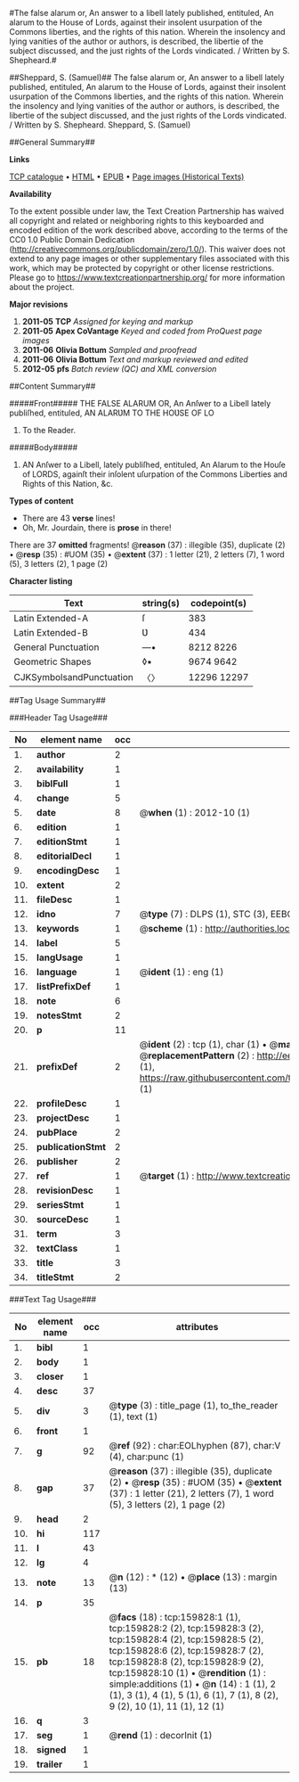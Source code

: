 #The false alarum or, An answer to a libell lately published, entituled, An alarum to the House of Lords, against their insolent usurpation of the Commons liberties, and the rights of this nation. Wherein the insolency and lying vanities of the author or authors, is described, the libertie of the subject discussed, and the just rights of the Lords vindicated. / Written by S. Shepheard.#

##Sheppard, S. (Samuel)##
The false alarum or, An answer to a libell lately published, entituled, An alarum to the House of Lords, against their insolent usurpation of the Commons liberties, and the rights of this nation. Wherein the insolency and lying vanities of the author or authors, is described, the libertie of the subject discussed, and the just rights of the Lords vindicated. / Written by S. Shepheard.
Sheppard, S. (Samuel)

##General Summary##

**Links**

[TCP catalogue](http://www.ota.ox.ac.uk/tcp/)  • 
[HTML](http://tei.it.ox.ac.uk/tcp/Texts-HTML/free/A93/A93093.html)  • 
[EPUB](http://tei.it.ox.ac.uk/tcp/Texts-EPUB/free/A93/A93093.epub) • 
[Page images (Historical Texts)](https://historicaltexts.jisc.ac.uk/eebo-99861620e)

**Availability**

To the extent possible under law, the Text Creation Partnership has waived all copyright and related or neighboring rights to this keyboarded and encoded edition of the work described above, according to the terms of the CC0 1.0 Public Domain Dedication (http://creativecommons.org/publicdomain/zero/1.0/). This waiver does not extend to any page images or other supplementary files associated with this work, which may be protected by copyright or other license restrictions. Please go to https://www.textcreationpartnership.org/ for more information about the project.

**Major revisions**

1. __2011-05__ __TCP__ *Assigned for keying and markup*
1. __2011-05__ __Apex CoVantage__ *Keyed and coded from ProQuest page images*
1. __2011-06__ __Olivia Bottum__ *Sampled and proofread*
1. __2011-06__ __Olivia Bottum__ *Text and markup reviewed and edited*
1. __2012-05__ __pfs__ *Batch review (QC) and XML conversion*

##Content Summary##

#####Front#####
THE FALSE ALARUM OR, An Anſwer to a Libell lately publiſhed, entituled, AN ALARƲM TO THE HOƲSE OF LO
1. To the Reader.

#####Body#####

1. AN Anſwer to a Libell, lately publiſhed, entituled, An Alarum to the Houſe of LORDS, againſt their inſolent uſurpation of the Commons Liberties and Rights of this Nation, &c.

**Types of content**

  * There are 43 **verse** lines!
  * Oh, Mr. Jourdain, there is **prose** in there!

There are 37 **omitted** fragments! 
 @__reason__ (37) : illegible (35), duplicate (2)  •  @__resp__ (35) : #UOM (35)  •  @__extent__ (37) : 1 letter (21), 2 letters (7), 1 word (5), 3 letters (2), 1 page (2)

**Character listing**


|Text|string(s)|codepoint(s)|
|---|---|---|
|Latin Extended-A|ſ|383|
|Latin Extended-B|Ʋ|434|
|General Punctuation|—•|8212 8226|
|Geometric Shapes|◊▪|9674 9642|
|CJKSymbolsandPunctuation|〈〉|12296 12297|

##Tag Usage Summary##

###Header Tag Usage###

|No|element name|occ|attributes|
|---|---|---|---|
|1.|__author__|2||
|2.|__availability__|1||
|3.|__biblFull__|1||
|4.|__change__|5||
|5.|__date__|8| @__when__ (1) : 2012-10 (1)|
|6.|__edition__|1||
|7.|__editionStmt__|1||
|8.|__editorialDecl__|1||
|9.|__encodingDesc__|1||
|10.|__extent__|2||
|11.|__fileDesc__|1||
|12.|__idno__|7| @__type__ (7) : DLPS (1), STC (3), EEBO-CITATION (1), PROQUEST (1), VID (1)|
|13.|__keywords__|1| @__scheme__ (1) : http://authorities.loc.gov/ (1)|
|14.|__label__|5||
|15.|__langUsage__|1||
|16.|__language__|1| @__ident__ (1) : eng (1)|
|17.|__listPrefixDef__|1||
|18.|__note__|6||
|19.|__notesStmt__|2||
|20.|__p__|11||
|21.|__prefixDef__|2| @__ident__ (2) : tcp (1), char (1)  •  @__matchPattern__ (2) : ([0-9\-]+):([0-9IVX]+) (1), (.+) (1)  •  @__replacementPattern__ (2) : http://eebo.chadwyck.com/downloadtiff?vid=$1&page=$2 (1), https://raw.githubusercontent.com/textcreationpartnership/Texts/master/tcpchars.xml#$1 (1)|
|22.|__profileDesc__|1||
|23.|__projectDesc__|1||
|24.|__pubPlace__|2||
|25.|__publicationStmt__|2||
|26.|__publisher__|2||
|27.|__ref__|1| @__target__ (1) : http://www.textcreationpartnership.org/docs/. (1)|
|28.|__revisionDesc__|1||
|29.|__seriesStmt__|1||
|30.|__sourceDesc__|1||
|31.|__term__|3||
|32.|__textClass__|1||
|33.|__title__|3||
|34.|__titleStmt__|2||


###Text Tag Usage###

|No|element name|occ|attributes|
|---|---|---|---|
|1.|__bibl__|1||
|2.|__body__|1||
|3.|__closer__|1||
|4.|__desc__|37||
|5.|__div__|3| @__type__ (3) : title_page (1), to_the_reader (1), text (1)|
|6.|__front__|1||
|7.|__g__|92| @__ref__ (92) : char:EOLhyphen (87), char:V (4), char:punc (1)|
|8.|__gap__|37| @__reason__ (37) : illegible (35), duplicate (2)  •  @__resp__ (35) : #UOM (35)  •  @__extent__ (37) : 1 letter (21), 2 letters (7), 1 word (5), 3 letters (2), 1 page (2)|
|9.|__head__|2||
|10.|__hi__|117||
|11.|__l__|43||
|12.|__lg__|4||
|13.|__note__|13| @__n__ (12) : * (12)  •  @__place__ (13) : margin (13)|
|14.|__p__|35||
|15.|__pb__|18| @__facs__ (18) : tcp:159828:1 (1), tcp:159828:2 (2), tcp:159828:3 (2), tcp:159828:4 (2), tcp:159828:5 (2), tcp:159828:6 (2), tcp:159828:7 (2), tcp:159828:8 (2), tcp:159828:9 (2), tcp:159828:10 (1)  •  @__rendition__ (1) : simple:additions (1)  •  @__n__ (14) : 1 (1), 2 (1), 3 (1), 4 (1), 5 (1), 6 (1), 7 (1), 8 (2), 9 (2), 10 (1), 11 (1), 12 (1)|
|16.|__q__|3||
|17.|__seg__|1| @__rend__ (1) : decorInit (1)|
|18.|__signed__|1||
|19.|__trailer__|1||
